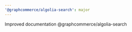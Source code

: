 ```yaml
---
'@graphcommerce/algolia-search': major
---
```


Improved documentation @graphcommerce/algolia-search
